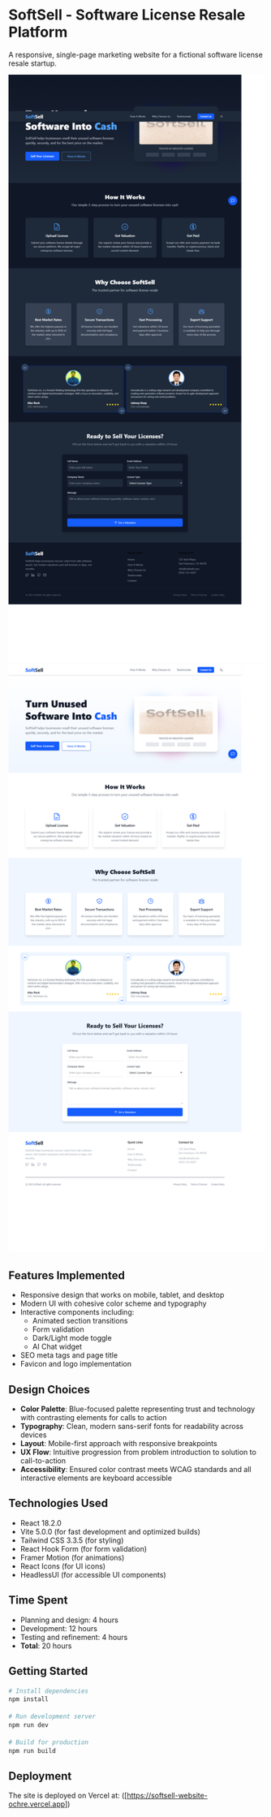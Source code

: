  # SoftSell - Software License Resale Platform

A responsive, single-page marketing website for a fictional software license resale startup.

<div className="flex gap-5 justify-center">
<img src="/src/assets/fullImage1.png" alt="SoftSell Website" width="800" />
<img src="/src/assets/fullImage2.png" alt="SoftSell Website" width="800" />
</div>

## Features Implemented

- Responsive design that works on mobile, tablet, and desktop
- Modern UI with cohesive color scheme and typography
- Interactive components including:
  - Animated section transitions
  - Form validation
  - Dark/Light mode toggle
  - AI Chat widget
- SEO meta tags and page title
- Favicon and logo implementation

## Design Choices

- **Color Palette**: Blue-focused palette representing trust and technology with contrasting elements for calls to action
- **Typography**: Clean, modern sans-serif fonts for readability across devices
- **Layout**: Mobile-first approach with responsive breakpoints
- **UX Flow**: Intuitive progression from problem introduction to solution to call-to-action
- **Accessibility**: Ensured color contrast meets WCAG standards and all interactive elements are keyboard accessible

## Technologies Used

- React 18.2.0
- Vite 5.0.0 (for fast development and optimized builds)
- Tailwind CSS 3.3.5 (for styling)
- React Hook Form (for form validation)
- Framer Motion (for animations)
- React Icons (for UI icons)
- HeadlessUI (for accessible UI components)

## Time Spent

- Planning and design: 4 hours
- Development: 12 hours
- Testing and refinement: 4 hours
- **Total**: 20 hours

## Getting Started

```bash
# Install dependencies
npm install

# Run development server
npm run dev

# Build for production
npm run build
```

## Deployment

The site is deployed on Vercel at: ([https://softsell-website-ochre.vercel.app])